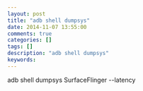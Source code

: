 ```yaml
---
layout: post
title: "adb shell dumpsys"
date: 2014-11-07 13:55:00 
comments: true
categories: []
tags: []
description: "adb shell dumpsys"
keywords: 
---
```



 adb shell dumpsys SurfaceFlinger --latency


